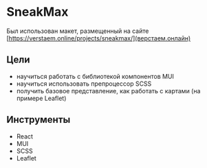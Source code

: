 # SneakMax

Был использован макет, размещенный на сайте [https://verstaem.online/projects/sneakmax/](верстаем.онлайн)

## Цели

- научиться работать с библиотекой компонентов MUI
- научиться использовать препроцессор SCSS
- получить базовое представление, как работать с картами (на примере Leaflet)

## Инструменты

- React
- MUI
- SCSS
- Leaflet
